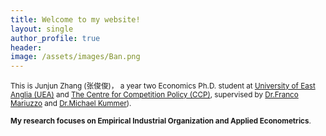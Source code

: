 ```yaml
---
title: Welcome to my website!
layout: single 
author_profile: true
header:
image: /assets/images/Ban.png
---
```

 <sub> This is Junjun Zhang (张俊俊)， a year two Economics Ph.D. student at [University of East Anglia (UEA)](https://www.uea.ac.uk/about/school-of-economics) and [The Centre for Competition Policy (CCP)](https://competitionpolicy.ac.uk/), supervised by [Dr.Franco Mariuzzo](https://research-portal.uea.ac.uk/en/persons/franco-mariuzzo) and [Dr.Michael Kummer](https://research-portal.uea.ac.uk/en/persons/michael-kummer)). </sub>
 
 <sub> **My research focuses on Empirical Industrial Organization and Applied Econometrics**.<sub>
